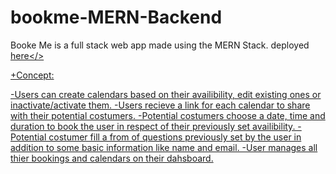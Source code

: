 # bookme-MERN-Backend

Booke Me is a full stack web app made using the MERN Stack.
deployed <a href="https://thebookmeproject.netlify.app/">here</>

+Concept:

-Users can create calendars based on their availibility, edit existing ones or inactivate/activate them.
-Users recieve a link for each calendar to share with their potential costumers.
-Potential costumers choose a date, time and duration to book the user in respect of their previously set availibility.
-Potential costumer fill a from of questions previously set by the user in addition to some basic information like name and email.
-User manages all thier bookings and calendars on their dahsboard.
